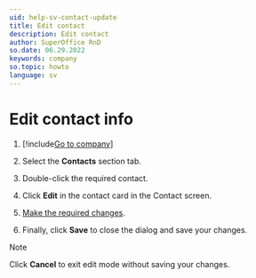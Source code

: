```yaml
---
uid: help-sv-contact-update
title: Edit contact
description: Edit contact
author: SuperOffice RnD
so.date: 06.29.2022
keywords: company
so.topic: howto
language: sv
---
```


# Edit contact info

1. [!include[Go to company](../../learn/includes/goto-company.md)]

1. Select the **Contacts** section tab.

1. Double-click the required contact.

1. Click **Edit** in the contact card in the Contact screen.

1. [Make the required changes][1].

1. Finally, click **Save** to close the dialog and save your changes.

> [!NOTE]
> Click **Cancel** to exit edit mode without saving your changes.

<!-- Referenced links -->
[1]: create.md

<!-- Referenced images -->

